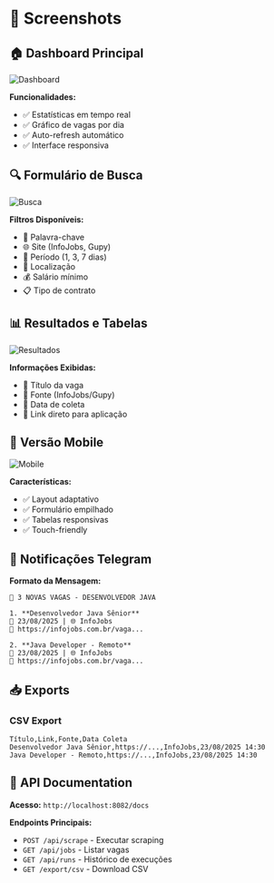 # 📸 Screenshots

## 🏠 Dashboard Principal

![Dashboard](https://raw.githubusercontent.com/felipemacedo1/portal-vagas-scraper/main/docs/images/dashboard.png)

**Funcionalidades:**
- ✅ Estatísticas em tempo real
- ✅ Gráfico de vagas por dia
- ✅ Auto-refresh automático
- ✅ Interface responsiva

## 🔍 Formulário de Busca

![Busca](https://raw.githubusercontent.com/felipemacedo1/portal-vagas-scraper/main/docs/images/search-form.png)

**Filtros Disponíveis:**
- 🎯 Palavra-chave
- 🌐 Site (InfoJobs, Gupy)
- 📅 Período (1, 3, 7 dias)
- 📍 Localização
- 💰 Salário mínimo
- 📋 Tipo de contrato

## 📊 Resultados e Tabelas

![Resultados](https://raw.githubusercontent.com/felipemacedo1/portal-vagas-scraper/main/docs/images/results.png)

**Informações Exibidas:**
- 📝 Título da vaga
- 🏢 Fonte (InfoJobs/Gupy)
- 📅 Data de coleta
- 🔗 Link direto para aplicação

## 📱 Versão Mobile

![Mobile](https://raw.githubusercontent.com/felipemacedo1/portal-vagas-scraper/main/docs/images/mobile.png)

**Características:**
- ✅ Layout adaptativo
- ✅ Formulário empilhado
- ✅ Tabelas responsivas
- ✅ Touch-friendly

## 🤖 Notificações Telegram

**Formato da Mensagem:**
```
🚀 3 NOVAS VAGAS - DESENVOLVEDOR JAVA

1. **Desenvolvedor Java Sênior**
📅 23/08/2025 | 🌐 InfoJobs
🔗 https://infojobs.com.br/vaga...

2. **Java Developer - Remoto**
📅 23/08/2025 | 🌐 InfoJobs
🔗 https://infojobs.com.br/vaga...
```

## 📥 Exports

### CSV Export
```csv
Título,Link,Fonte,Data Coleta
Desenvolvedor Java Sênior,https://...,InfoJobs,23/08/2025 14:30
Java Developer - Remoto,https://...,InfoJobs,23/08/2025 14:30
```

## 🔧 API Documentation

**Acesso:** `http://localhost:8082/docs`

**Endpoints Principais:**
- `POST /api/scrape` - Executar scraping
- `GET /api/jobs` - Listar vagas
- `GET /api/runs` - Histórico de execuções
- `GET /export/csv` - Download CSV
